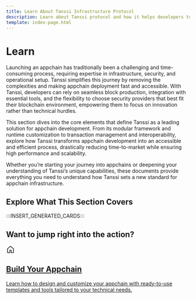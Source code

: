 ```yaml
---
title: Learn About Tanssi Infrastructure Protocol
description: Learn about Tanssi protocol and how it helps developers to build and deploy appchains by handling infrastructure complexities and providing key integrations.
template: index-page.html
---
```


# Learn

Launching an appchain has traditionally been a challenging and time-consuming process, requiring expertise in infrastructure, security, and operational setup. Tanssi simplifies this journey by removing the complexities and making appchain deployment fast and accessible. With Tanssi, developers can rely on seamless block production, integration with essential tools, and the flexibility to choose security providers that best fit their blockchain environment, empowering them to focus on innovation rather than technical hurdles.

This section dives into the core elements that define Tanssi as a leading solution for appchain development. From its modular framework and runtime customization to transaction management and interoperability, explore how Tanssi transforms appchain development into an accessible and efficient process, drastically reducing time-to-market while ensuring high performance and scalability.

Whether you’re starting your journey into appchains or deepening your understanding of Tanssi’s unique capabilities, these documents provide everything you need to understand how Tanssi sets a new standard for appchain infrastructure.


## Explore What This Section Covers

:::INSERT_GENERATED_CARDS:::

## Want to jump right into the action? 

<div class="subsection-wrapper">
  <div class="card">
    <a href="/builders/build/">
      <div class="card-header">
        <svg xmlns="http://www.w3.org/2000/svg" viewBox="0 0 24 24" width="24" height="24"><path d="M11.03 2.59a1.501 1.501 0 0 1 1.94 0l7.5 6.363a1.5 1.5 0 0 1 .53 1.144V19.5a1.5 1.5 0 0 1-1.5 1.5h-5.75a.75.75 0 0 1-.75-.75V14h-2v6.25a.75.75 0 0 1-.75.75H4.5A1.5 1.5 0 0 1 3 19.5v-9.403c0-.44.194-.859.53-1.144ZM12 3.734l-7.5 6.363V19.5h5v-6.25a.75.75 0 0 1 .75-.75h3.5a.75.75 0 0 1 .75.75v6.25h5v-9.403Z"></path></svg>
        <h2 class="title">Build Your Appchain</h2>
      </div>
      <p class="description">Learn how to design and customize your appchain with ready-to-use templates and tools tailored to your technical needs.</p>
    </a>
  </div>
</div>

